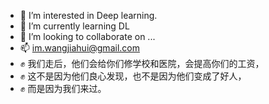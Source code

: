 - 👀 I’m interested in Deep learning.
- 🌱 I’m currently learning DL
- 💞️ I’m looking to collaborate on ...
- 📫 im.wangjiahui@gmail.com
- ✊ 我们走后，他们会给你们修学校和医院，会提高你们的工资，
- ✊ 这不是因为他们良心发现，也不是因为他们变成了好人，
- ✊ 而是因为我们来过。

<!---
JiaHui-W/JiaHui-W is a ✨ special ✨ repository because its `README.md` (this file) appears on your GitHub profile.
You can click the Preview link to take a look at your changes.
--->
